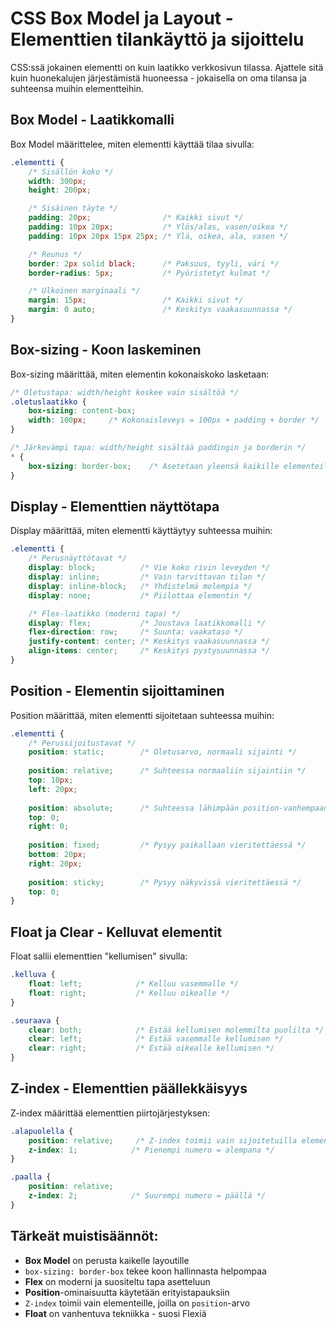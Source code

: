 # CSS Box Model ja Layout - Elementtien tilankäyttö ja sijoittelu

CSS:ssä jokainen elementti on kuin laatikko verkkosivun tilassa. Ajattele sitä kuin huonekalujen järjestämistä huoneessa - jokaisella on oma tilansa ja suhteensa muihin elementteihin.

## Box Model - Laatikkomalli

Box Model määrittelee, miten elementti käyttää tilaa sivulla:

```css
.elementti {
    /* Sisällön koko */
    width: 300px;
    height: 200px;

    /* Sisäinen täyte */
    padding: 20px;                /* Kaikki sivut */
    padding: 10px 20px;           /* Ylös/alas, vasen/oikea */
    padding: 10px 20px 15px 25px; /* Ylä, oikea, ala, vasen */

    /* Reunus */
    border: 2px solid black;      /* Paksuus, tyyli, väri */
    border-radius: 5px;           /* Pyöristetyt kulmat */

    /* Ulkoinen marginaali */
    margin: 15px;                 /* Kaikki sivut */
    margin: 0 auto;               /* Keskitys vaakasuunnassa */
}
```

## Box-sizing - Koon laskeminen

Box-sizing määrittää, miten elementin kokonaiskoko lasketaan:

```css
/* Oletustapa: width/height koskee vain sisältöä */
.oletuslaatikko {
    box-sizing: content-box;
    width: 100px;     /* Kokonaisleveys = 100px + padding + border */
}

/* Järkevämpi tapa: width/height sisältää paddingin ja borderin */
* {
    box-sizing: border-box;    /* Asetetaan yleensä kaikille elementeille */
}
```

## Display - Elementtien näyttötapa

Display määrittää, miten elementti käyttäytyy suhteessa muihin:

```css
.elementti {
    /* Perusnäyttötavat */
    display: block;          /* Vie koko rivin leveyden */
    display: inline;         /* Vain tarvittavan tilan */
    display: inline-block;   /* Yhdistelmä molempia */
    display: none;           /* Piilottaa elementin */

    /* Flex-laatikko (moderni tapa) */
    display: flex;           /* Joustava laatikkomalli */
    flex-direction: row;     /* Suunta: vaakataso */
    justify-content: center; /* Keskitys vaakasuunnassa */
    align-items: center;     /* Keskitys pystysuunnassa */
}
```

## Position - Elementin sijoittaminen

Position määrittää, miten elementti sijoitetaan suhteessa muihin:

```css
.elementti {
    /* Perussijoitustavat */
    position: static;        /* Oletusarvo, normaali sijainti */
    
    position: relative;      /* Suhteessa normaaliin sijaintiin */
    top: 10px;
    left: 20px;
    
    position: absolute;      /* Suhteessa lähimpään position-vanhempaan */
    top: 0;
    right: 0;
    
    position: fixed;         /* Pysyy paikallaan vieritettäessä */
    bottom: 20px;
    right: 20px;
    
    position: sticky;        /* Pysyy näkyvissä vieritettäessä */
    top: 0;
}
```

## Float ja Clear - Kelluvat elementit

Float sallii elementtien "kellumisen" sivulla:

```css
.kelluva {
    float: left;            /* Kelluu vasemmalle */
    float: right;           /* Kelluu oikealle */
}

.seuraava {
    clear: both;            /* Estää kellumisen molemmilta puolilta */
    clear: left;            /* Estää vasemmalle kellumisen */
    clear: right;           /* Estää oikealle kellumisen */
}
```

## Z-index - Elementtien päällekkäisyys

Z-index määrittää elementtien piirtojärjestyksen:

```css
.alapuolella {
    position: relative;     /* Z-index toimii vain sijoitetuilla elementeillä */
    z-index: 1;            /* Pienempi numero = alempana */
}

.paalla {
    position: relative;
    z-index: 2;            /* Suurempi numero = päällä */
}
```

## Tärkeät muistisäännöt:

- **Box Model** on perusta kaikelle layoutille
- `box-sizing: border-box` tekee koon hallinnasta helpompaa
- **Flex** on moderni ja suositeltu tapa asetteluun
- **Position**-ominaisuutta käytetään erityistapauksiin
- `Z-index` toimii vain elementeille, joilla on `position`-arvo
- **Float** on vanhentuva tekniikka - suosi Flexiä
